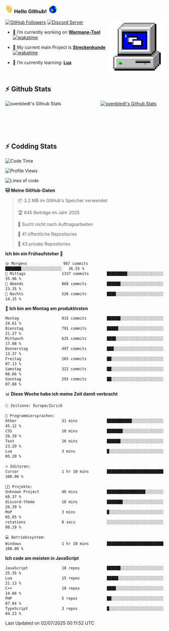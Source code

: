 ### <img src="https://github.com/svenbledt/svenbledt/blob/main/Assets/Hi.gif" height="28" width="24"> **Hello Github!** &nbsp;<img src="https://github.com/svenbledt/svenbledt/blob/main/Assets/Earth.gif" height="24" width="24">
[![GitHub Followers](https://img.shields.io/github/followers/svenbledt?label=Follow&style=flat-squaree&logo=github&labelColor=black&color=black&cacheSeconds=5)](https://github.com/svenbledt)
[![Discord Server](https://img.shields.io/discord/443405445831327754?style=flat-squeree&logo=discord&logoColor=white&label=Trojan%20Rotations%20Server&labelColor=black&color=gray&cacheSeconds=3650)](https://discord.gg/c6GZKjVhxw)
<img align="right" alt="PC GIF" src="https://github.com/svenbledt/svenbledt/blob/main/Assets/PC.gif" width="175" />

<p>

 - 🔭 I’m currently working on **[Warmane-Tool](https://github.com/svenbledt/Warmane-Bot)** [![wakatime](https://wakatime.com/badge/user/eb1cebc0-6a00-4f39-ab37-6770a4331515/project/b1c02622-6489-4920-898c-6e91c5bba727.svg)](https://wakatime.com/badge/user/eb1cebc0-6a00-4f39-ab37-6770a4331515/project/b1c02622-6489-4920-898c-6e91c5bba727)
 - 🔭 My current main Project is **[Streckenkunde](https://github.com/Streckenkunde)** [![wakatime](https://wakatime.com/badge/user/eb1cebc0-6a00-4f39-ab37-6770a4331515/project/8c10f4f0-0d09-4e0e-b526-eec4de9936b6.svg)](https://wakatime.com/badge/user/eb1cebc0-6a00-4f39-ab37-6770a4331515/project/8c10f4f0-0d09-4e0e-b526-eec4de9936b6)

 - 🌱 I’m currently learning: **[Lua](https://www.lua.org/)**
 
</p>

<br>

## :zap: Github Stats

<a href="https://github.com/svenbledt">
  <img align="left" src="https://github-readme-stats.vercel.app/api?username=svenbledt&show_icons=true&title_color=c9d1d9&icon_color=58a6da&text_color=c9d1d9&bg_color=0d1117&hide=issues" alt="svenbledt's Github Stats" width="60%">
 </a>
 <a href="https://github.com/svenbledt">
 <img src="https://github-readme-stats.vercel.app/api/top-langs/?username=svenbledt&show_icons=true&title_color=c9d1d9&icon_color=58a6da&text_color=c9d1d9&bg_color=0d1117" alt="svenbledt's Github Stats" width="35%">
 </a>

<br> <br> <br> <br> 
## :zap: Codding Stats

<!--START_SECTION:waka-->
![Code Time](http://img.shields.io/badge/Code%20Time-686%20hrs%2037%20mins-blue)

![Profile Views](http://img.shields.io/badge/Profilansichten-1-blue)

![Lines of code](https://img.shields.io/badge/Seit%20Hallo%20Welt%20habe%20ich%20geschrieben-30.1%20million%20Codezeilen-blue)

**🐱 Meine GitHub-Daten** 

> 📦 3.2 MB im GitHub's Speicher verwendet 
 > 
> 🏆 645 Beiträge im Jahr 2025
 > 
> 🚫 Sucht nicht nach Auftragsarbeiten
 > 
> 📜 41 öffentliche Repositories 
 > 
> 🔑 43 private Repositories 
 > 
**Ich bin ein Frühaufsteher 🐤** 

```text
🌞 Morgens                987 commits         ███████░░░░░░░░░░░░░░░░░░   26.55 % 
🌆 Mittags                1337 commits        █████████░░░░░░░░░░░░░░░░   35.96 % 
🌃 Abends                 868 commits         ██████░░░░░░░░░░░░░░░░░░░   23.35 % 
🌙 Nachts                 526 commits         ████░░░░░░░░░░░░░░░░░░░░░   14.15 % 
```
📅 **Ich bin am Montag am produktivsten** 

```text
Montag                   915 commits         ██████░░░░░░░░░░░░░░░░░░░   24.61 % 
Dienstag                 791 commits         █████░░░░░░░░░░░░░░░░░░░░   21.27 % 
Mittwoch                 635 commits         ████░░░░░░░░░░░░░░░░░░░░░   17.08 % 
Donnerstag               497 commits         ███░░░░░░░░░░░░░░░░░░░░░░   13.37 % 
Freitag                  265 commits         ██░░░░░░░░░░░░░░░░░░░░░░░   07.13 % 
Samstag                  322 commits         ██░░░░░░░░░░░░░░░░░░░░░░░   08.66 % 
Sonntag                  293 commits         ██░░░░░░░░░░░░░░░░░░░░░░░   07.88 % 
```


📊 **Diese Woche habe ich meine Zeit damit verbracht** 

```text
🕑︎ Zeitzone: Europe/Zurich

💬 Programmiersprachen: 
Other                    31 mins             ███████████░░░░░░░░░░░░░░   45.12 % 
CSS                      18 mins             ███████░░░░░░░░░░░░░░░░░░   26.39 % 
Text                     16 mins             ██████░░░░░░░░░░░░░░░░░░░   23.29 % 
Lua                      3 mins              █░░░░░░░░░░░░░░░░░░░░░░░░   05.20 % 

🔥 Editoren: 
Cursor                   1 hr 10 mins        █████████████████████████   100.00 % 

🐱‍💻 Projekte: 
Unknown Project          48 mins             █████████████████░░░░░░░░   68.37 % 
discord-theme            18 mins             ███████░░░░░░░░░░░░░░░░░░   26.39 % 
MoP                      3 mins              █░░░░░░░░░░░░░░░░░░░░░░░░   05.05 % 
rotations                0 secs              ░░░░░░░░░░░░░░░░░░░░░░░░░   00.19 % 

💻 Betriebssystem: 
Windows                  1 hr 10 mins        █████████████████████████   100.00 % 
```

**Ich code am meisten in JavaScript** 

```text
JavaScript               18 repos            ██████░░░░░░░░░░░░░░░░░░░   25.35 % 
Lua                      15 repos            █████░░░░░░░░░░░░░░░░░░░░   21.13 % 
C++                      10 repos            ████░░░░░░░░░░░░░░░░░░░░░   14.08 % 
PHP                      5 repos             ██░░░░░░░░░░░░░░░░░░░░░░░   07.04 % 
TypeScript               3 repos             █░░░░░░░░░░░░░░░░░░░░░░░░   04.23 % 
```




 Last Updated on 02/07/2025 00:11:52 UTC
<!--END_SECTION:waka-->
